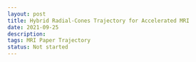 ```yaml
---
layout: post
title: Hybrid Radial-Cones Trajectory for Accelerated MRI
date: 2021-09-25
description: 
tags: MRI Paper Trajectory
status: Not started
---
```

